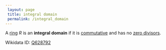 ```yaml
---
 layout: page
 title: integral domain
 permalink: /integral_domain
---
```

A [ring](https://defsmath.github.io/DefsMath/ring) $R$ is an **integral domain** if it is [commutative](https://defsmath.github.io/DefsMath/commutative) and has no [zero divisors](https://defsmath.github.io/DefsMath/zero_divisor).

Wikidata ID: [Q628792](https://www.wikidata.org/wiki/Q628792)